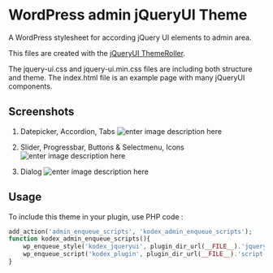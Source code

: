 # WordPress admin jQueryUI Theme

A WordPress stylesheet for according jQuery UI elements to admin area.

This files are created with the [jQueryUI ThemeRoller](http://jqueryui.com/themeroller/).

The jquery-ui.css and jquery-ui.min.css files are including both structure and theme. The index.html file is an example page with many jQueryUI components.

Screenshots
--------------

1. Datepicker, Accordion, Tabs
![enter image description here](http://kodex.pierros.fr/wp-content/uploads/screenshot-11.png)

2. Slider, Progressbar, Buttons & Selectmenu, Icons
![enter image description here](http://kodex.pierros.fr/wp-content/uploads/screenshot-21.png)

3. Dialog
![enter image description here](http://kodex.pierros.fr/wp-content/uploads/screenshot-31.png)

Usage
-----
To include this theme in your plugin, use PHP code :

```php
add_action('admin_enqueue_scripts', 'kodex_admin_enqueue_scripts');
function kodex_admin_enqueue_scripts(){
	wp_enqueue_style('kodex_jqueryui', plugin_dir_url(__FILE__).'jqueryui/jquery-ui.min.css');
	wp_enqueue_script('kodex_plugin', plugin_dir_url(__FILE__).'script.js', array('jquery', 'jquery-ui-core', 'jquery-ui-datepicker'));
}
```
